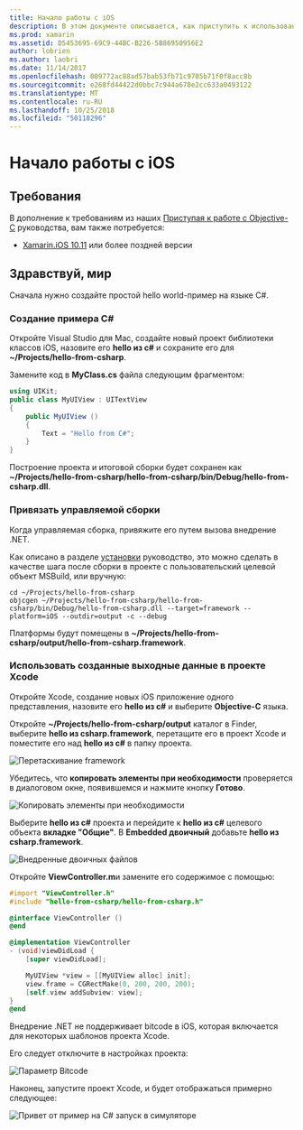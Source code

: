 ```yaml
---
title: Начало работы с iOS
description: В этом документе описывается, как приступить к использованию внедрение .NET с iOS. Он обсуждаются требования и представляет пример приложения, чтобы продемонстрировать, как привязать управляемую сборку и использовать выходные данные в проекте Xcode.
ms.prod: xamarin
ms.assetid: D5453695-69C9-44BC-B226-5B86950956E2
author: lobrien
ms.author: laobri
ms.date: 11/14/2017
ms.openlocfilehash: 009772ac88ad57bab53fb71c9705b71f0f8acc8b
ms.sourcegitcommit: e268fd44422d0bbc7c944a678e2cc633a0493122
ms.translationtype: MT
ms.contentlocale: ru-RU
ms.lasthandoff: 10/25/2018
ms.locfileid: "50118296"
---
```

# <a name="getting-started-with-ios"></a>Начало работы с iOS

## <a name="requirements"></a>Требования

В дополнение к требованиям из наших [Приступая к работе с Objective-C](~/tools/dotnet-embedding/get-started/objective-c/index.md) руководства, вам также потребуется:

* [Xamarin.iOS 10.11](https://visualstudio.microsoft.com/xamarin/) или более поздней версии

## <a name="hello-world"></a>Здравствуй, мир

Сначала нужно создайте простой hello world-пример на языке C#.

### <a name="create-c-sample"></a>Создание примера C#

Откройте Visual Studio для Mac, создайте новый проект библиотеки классов iOS, назовите его **hello из c#** и сохраните его для **~/Projects/hello-from-csharp**.

Замените код в **MyClass.cs** файла следующим фрагментом:

```csharp
using UIKit;
public class MyUIView : UITextView
{
    public MyUIView ()
    {
        Text = "Hello from C#";
    }
}
```

Построение проекта и итоговой сборки будет сохранен как **~/Projects/hello-from-csharp/hello-from-csharp/bin/Debug/hello-from-csharp.dll**.

### <a name="bind-the-managed-assembly"></a>Привязать управляемой сборки

Когда управляемая сборка, привяжите его путем вызова внедрение .NET.

Как описано в разделе [установки](~/tools/dotnet-embedding/get-started/install/install.md) руководство, это можно сделать в качестве шага после сборки в проекте с пользовательский целевой объект MSBuild, или вручную:

```shell
cd ~/Projects/hello-from-csharp
objcgen ~/Projects/hello-from-csharp/hello-from-csharp/bin/Debug/hello-from-csharp.dll --target=framework --platform=iOS --outdir=output -c --debug
```

Платформы будут помещены в **~/Projects/hello-from-csharp/output/hello-from-csharp.framework**.

### <a name="use-the-generated-output-in-an-xcode-project"></a>Использовать созданные выходные данные в проекте Xcode

Откройте Xcode, создание новых iOS приложение одного представления, назовите его **hello из c#** и выберите **Objective-C** языка.

Откройте **~/Projects/hello-from-csharp/output** каталог в Finder, выберите **hello из csharp.framework**, перетащите его в проект Xcode и поместите его над **hello из c#**  в папку проекта.

![Перетаскивание framework](ios-images/hello-from-csharp-ios-drag-drop-framework.png)

Убедитесь, что **копировать элементы при необходимости** проверяется в диалоговом окне, появившемся и нажмите кнопку **Готово**.

![Копировать элементы при необходимости](ios-images/hello-from-csharp-ios-copy-items-if-needed.png)

Выберите **hello из c#** проекта и перейдите к **hello из c#** целевого объекта **вкладке "Общие"**. В **Embedded двоичный** добавьте **hello из csharp.framework**.

![Внедренные двоичных файлов](ios-images/hello-from-csharp-ios-embedded-binaries.png)

Откройте **ViewController.m**и замените его содержимое с помощью:

```objective-c
#import "ViewController.h"
#include "hello-from-csharp/hello-from-csharp.h"

@interface ViewController ()
@end

@implementation ViewController
- (void)viewDidLoad {
    [super viewDidLoad];

    MyUIView *view = [[MyUIView alloc] init];
    view.frame = CGRectMake(0, 200, 200, 200);
    [self.view addSubview: view];
}
@end
```

Внедрение .NET не поддерживает bitcode в iOS, которая включается для некоторых шаблонов проекта Xcode. 

Его следует отключите в настройках проекта:

![Параметр Bitcode](../../images/ios-bitcode-option.png)

Наконец, запустите проект Xcode, и будет отображаться примерно следующее:

![Привет от пример на C# запуск в симуляторе](ios-images/hello-from-csharp-ios.png)
